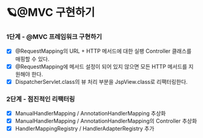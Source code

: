 # 🪐@MVC 구현하기

### 1단계 - @MVC 프레임워크 구현하기

- [x] @RequestMapping의 URL + HTTP 메서드에 대한 실팽 Controller 클래스를 매핑할 수 있다.
- [x] @RequestMapping에 메서드 설정이 되어 있지 않으면 모든 HTTP 메서드를 지원해야 한다.
- [x] DispatcherServlet.class의 뷰 처리 부분을 JspView.class로 리팩터링한다.

### 2단계 - 점진적인 리팩터링

- [x] ManualHandlerMapping / AnnotationHandlerMapping 추상화
- [x] ManualHandlerMapping / AnnotationHandlerMapping의 Controller 추상화
- [x] HandlerMappingRegistry / HandlerAdapterRegistry 추가
